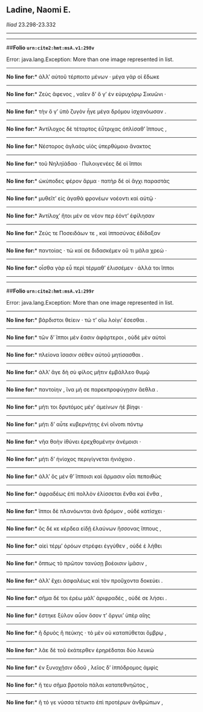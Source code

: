 ## Ladine, Naomi E.

*Iliad* 23.298-23.332

---

---

##**Folio `urn:cite2:hmt:msA.v1:298v`**



Error: java.lang.Exception: More than one image represented in list.

--- 

 **No line for:*** ἀλλʼ αὐτοῦ τέρποιτο μένων · μέγα γάρ οἱ ἔδωκε

--- 

 **No line for:*** Ζεὺς ἄφενος , ναῖεν δʼ ὅ γʼ ἐν εὐρυχόρῳ Σικυῶνι ·

--- 

 **No line for:*** τὴν ὅ γʼ ὑπὸ ζυγὸν ἦγε μέγα δρόμου ἰσχανόωσαν .

--- 

 **No line for:*** Ἀντίλοχος δὲ τέταρτος ἐΰτριχας ὁπλίσαθʼ ἵππους ,

--- 

 **No line for:*** Νέστορος ἀγλαὸς υἱὸς ὑπερθύμοιο ἄνακτος

--- 

 **No line for:*** τοῦ Νηληϊάδαο · Πυλοιγενέες δέ οἱ ἵπποι

--- 

 **No line for:*** ὠκύποδες φέρον ἅρμα · πατὴρ δέ οἱ ἄγχι παραστὰς

--- 

 **No line for:*** μυθεῖτʼ εἰς ἀγαθὰ φρονέων νοέοντι καὶ αὐτῷ ·

--- 

 **No line for:*** Ἀντίλοχʼ ἤτοι μέν σε νέον περ ἐόντʼ ἐφίλησαν

--- 

 **No line for:*** Ζεύς τε Ποσειδάων τε , καὶ ἱπποσύνας ἐδίδαξαν

--- 

 **No line for:*** παντοίας · τὼ καί σε διδασκέμεν οὔ τι μάλα χρεώ ·

--- 

 **No line for:*** οἶσθα γὰρ εὖ περὶ τέρμαθʼ ἑλισσέμεν · ἀλλά τοι ἵπποι

---

---

##**Folio `urn:cite2:hmt:msA.v1:299r`**



Error: java.lang.Exception: More than one image represented in list.

--- 

 **No line for:*** βάρδιστοι θείειν · τώ τʼ οἴω λοίγιʼ ἔσεσθαι .

--- 

 **No line for:*** τῶν δʼ ἵπποι μὲν ἔασιν ἀφάρτεροι , οὐδὲ μὲν αὐτοὶ

--- 

 **No line for:*** πλείονα ἴσασιν σέθεν αὐτοῦ μητίσασθαι .

--- 

 **No line for:*** ἀλλʼ ἄγε δὴ σὺ φίλος μῆτιν ἐμβάλλεο θυμῷ

--- 

 **No line for:*** παντοίην , ἵνα μή σε παρεκπροφύγῃσιν ἄεθλα .

--- 

 **No line for:*** μήτι τοι δρυτόμος μέγʼ ἀμείνων ἠὲ βίηφι ·

--- 

 **No line for:*** μήτι δʼ αὖτε κυβερνήτης ἐνὶ οἴνοπι πόντῳ

--- 

 **No line for:*** νῆα θοὴν ἰθύνει ἐρεχθομένην ἀνέμοισι ·

--- 

 **No line for:*** μήτι δʼ ἡνίοχος περιγίγνεται ἡνιόχοιο .

--- 

 **No line for:*** ἀλλʼ ὃς μέν θʼ ἵπποισι καὶ ἅρμασιν οἷσι πεποιθὼς

--- 

 **No line for:*** ἀφραδέως ἐπὶ πολλὸν ἑλίσσεται ἔνθα καὶ ἔνθα ,

--- 

 **No line for:*** ἵπποι δὲ πλανόωνται ἀνὰ δρόμον , οὐδὲ κατίσχει ·

--- 

 **No line for:*** ὃς δέ κε κέρδεα εἰδῇ ἐλαύνων ἥσσονας ἵππους ,

--- 

 **No line for:*** αἰεὶ τέρμʼ ὁρόων στρέφει ἐγγύθεν , οὐδέ ἑ λήθει

--- 

 **No line for:*** ὅππως τὸ πρῶτον τανύσῃ βοέοισιν ἱμᾶσιν ,

--- 

 **No line for:*** ἀλλʼ ἔχει ἀσφαλέως καὶ τὸν προὔχοντα δοκεύει .

--- 

 **No line for:*** σῆμα δέ τοι ἐρέω μάλʼ ἀριφραδές , οὐδέ σε λήσει .

--- 

 **No line for:*** ἕστηκε ξύλον αὖον ὅσον τʼ ὄργυιʼ ὑπὲρ αἴης

--- 

 **No line for:*** ἢ δρυὸς ἢ πεύκης · τὸ μὲν οὐ καταπύθεται ὄμβρῳ ,

--- 

 **No line for:*** λᾶε δὲ τοῦ ἑκάτερθεν ἐρηρέδαται δύο λευκὼ

--- 

 **No line for:*** ἐν ξυνοχῇσιν ὁδοῦ , λεῖος δʼ ἱππόδρομος ἀμφὶς

--- 

 **No line for:*** ἤ τευ σῆμα βροτοῖο πάλαι κατατεθνηῶτος ,

--- 

 **No line for:*** ἢ τό γε νύσσα τέτυκτο ἐπὶ προτέρων ἀνθρώπων ,